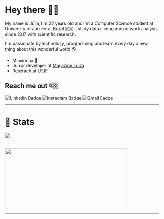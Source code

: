 # Hey there 👋🏽

My name is Júlia, I'm 22 years old and I'm a Computer Science student at University of Juiz Fora, Brazil 🇧🇷. I study data mining and network analysis since 2017 with scientific research. 

I'm passionate by technology, programming and learn every day a new thing about this wonderful world 🌎

- Mineirinha 🧀
- Junior developer at [Magazine Luiza](https://ri.magazineluiza.com.br/ShowCanal/Quem-Somos?=urUqu4hANldyCLgMRgOsTw==)
- Reserach at [UFJF](https://www2.ufjf.br/ufjf/)

## Reach me out 👇🏼

[![Linkedin Badge](https://img.shields.io/badge/-LinkedIn-blue?style=flat-square&logo=Linkedin&logoColor=white&link=https://www.linkedin.com/in/juliavaladares/)](hhttps://www.linkedin.com/in/juliavaladares/) 
[![Instagram Badge](https://img.shields.io/badge/-Instagram-violet?style=flat-square&logo=Instagram&logoColor=white&link=https://www.instagram.com/juliaavaladaress/)](https://www.instagram.com/juliaavaladaress/) 
[![Gmail Badge](https://img.shields.io/badge/-julia.valadares@ice.ufjf.br-FF0000?style=flat-square&logo=Gmail&logoColor=white&link=mailto:julia.valadares@ice.ufjf.br)](mailto:julia.valadares@ice.ufjf.br)

---
# 🤖 Stats 
<img src='https://github-readme-stats.vercel.app/api?username=juliaavaladares&&show_icons=true&title_color=ffffff&icon_color=bb2acf&text_color=daf7dc&bg_color=151515'> </img>

<img src="https://github-readme-stats.vercel.app/api/top-langs/?username=juliaavaladares&layout=compact&theme=dark" width="400px" height="200px" style="margin-top: 20px"/>

----
